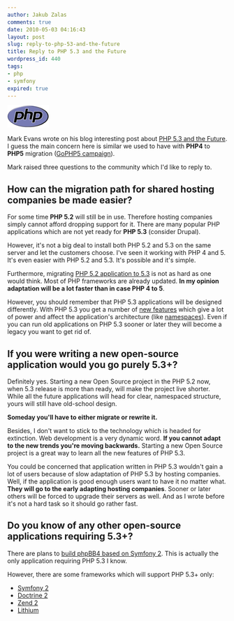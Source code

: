 ```yaml
---
author: Jakub Zalas
comments: true
date: 2010-05-03 04:16:43
layout: post
slug: reply-to-php-53-and-the-future
title: Reply to PHP 5.3 and the Future
wordpress_id: 440
tags:
- php
- symfony
expired: true
---
```


<div class="pull-left">
    <a href="/uploads/wp/2010/05/php-med-trans-light.gif"><img src="/uploads/wp/2010/05/php-med-trans-light.gif" title="PHP" alt="PHP" class="img-responsive" /></a>
</div>

Mark Evans wrote on his blog interesting post about [PHP 5.3 and the Future](http://www.freelancephp.co.uk/2010/05/02/php-5-3-and-the-future/). I guess the main concern   here is similar we used to have with **PHP4** to **PHP5** migration ([GoPHP5 campaign](http://www.gophp5.org/)).

Mark raised three questions to the community which I'd like to reply to.


## How can the migration path for shared hosting companies be made easier?


For some time **PHP 5.2** will still be in use. Therefore hosting companies simply cannot afford dropping support for it. There are many popular PHP applications which   are not yet ready for **PHP 5.3** (consider Drupal).

However, it's not a big deal to install both PHP 5.2 and 5.3 on the same server and let the customers choose. I've seen it working with PHP 4 and 5. It's even easier with PHP 5.2 and 5.3. It's possible and it's simple.

Furthermore, migrating [PHP 5.2 application to 5.3](http://www.php.net/manual/en/migration53.php) is not as hard as one would think. Most of PHP frameworks are already updated. **In my opinion adaptation will be a lot faster than in case PHP 4 to 5**.

However, you should remember that PHP 5.3 applications will be designed differently. With PHP 5.3 you get a number of [new features](http://php.net/manual/en/migration53.new-features.php) which give a lot of power and affect the application's architecture (like [namespaces](http://php.net/manual/en/language.namespaces.php)). Even if you can run old applications on PHP 5.3 sooner or later they will become a legacy you want to get rid of.


## If you were writing a new open-source application would you go purely 5.3+?


Definitely yes. Starting a new Open Source project in the PHP 5.2 now, when 5.3 release is more than ready, will make the project live shorter. While all the future  applications will head for clear, namespaced structure, yours will still have old-school design.

**Someday you'll have to either migrate or rewrite it.**

Besides, I don't want to stick to the technology which is headed for extinction. Web development is a very dynamic word. **If you cannot adapt to the new trends you're moving backwards.** Starting a new Open Source project is a great way to learn all the new features of PHP 5.3.

You could be concerned that application written in PHP 5.3 wouldn't gain a lot of users because of slow adaptation of PHP 5.3 by hosting companies. Well, if the            application is good enough users want to have it no matter what. **They will go to the early adapting hosting companies**. Sooner or later others will be forced to       upgrade their servers as well. And as I wrote before it's not a hard task so it should go rather fast.


## Do you know of any other open-source applications requiring 5.3+?


There are plans to [build phpBB4 based on Symfony 2](http://area51.phpbb.com/phpBB/viewtopic.php?f=78&t=32433). This is actually the only application requiring PHP 5.3 I know.

However, there are some frameworks which will support PHP 5.3+ only:

* [Symfony 2](http://symfony-reloaded.org/)
* [Doctrine 2](http://www.doctrine-project.org/)
* [Zend 2](http://framework.zend.com/wiki/display/ZFDEV2/Zend+Framework+2.0+Roadmap)
* [Lithium](http://rad-dev.org/lithium)


